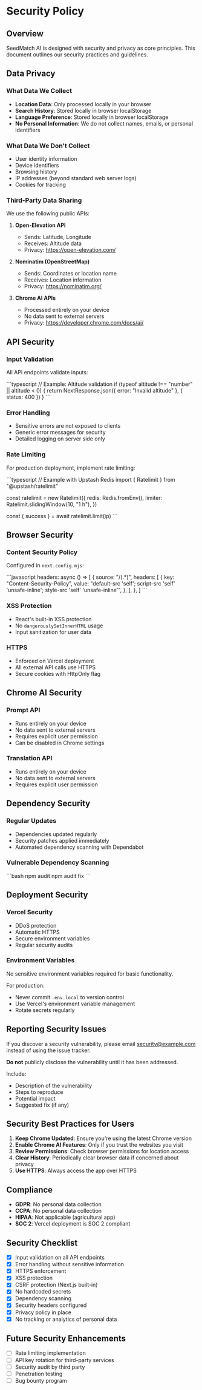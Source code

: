# Security Policy

## Overview

SeedMatch AI is designed with security and privacy as core principles. This document outlines our security practices and guidelines.

## Data Privacy

### What Data We Collect

- **Location Data**: Only processed locally in your browser
- **Search History**: Stored locally in browser localStorage
- **Language Preference**: Stored locally in browser localStorage
- **No Personal Information**: We do not collect names, emails, or personal identifiers

### What Data We Don't Collect

- User identity information
- Device identifiers
- Browsing history
- IP addresses (beyond standard web server logs)
- Cookies for tracking

### Third-Party Data Sharing

We use the following public APIs:

1. **Open-Elevation API**
   - Sends: Latitude, Longitude
   - Receives: Altitude data
   - Privacy: https://open-elevation.com/

2. **Nominatim (OpenStreetMap)**
   - Sends: Coordinates or location name
   - Receives: Location information
   - Privacy: https://nominatim.org/

3. **Chrome AI APIs**
   - Processed entirely on your device
   - No data sent to external servers
   - Privacy: https://developer.chrome.com/docs/ai/

## API Security

### Input Validation

All API endpoints validate inputs:

\`\`\`typescript
// Example: Altitude validation
if (typeof altitude !== "number" || altitude < 0) {
  return NextResponse.json({ error: "Invalid altitude" }, { status: 400 })
}
\`\`\`

### Error Handling

- Sensitive errors are not exposed to clients
- Generic error messages for security
- Detailed logging on server side only

### Rate Limiting

For production deployment, implement rate limiting:

\`\`\`typescript
// Example with Upstash Redis
import { Ratelimit } from "@upstash/ratelimit"

const ratelimit = new Ratelimit({
  redis: Redis.fromEnv(),
  limiter: Ratelimit.slidingWindow(10, "1 h"),
})

const { success } = await ratelimit.limit(ip)
\`\`\`

## Browser Security

### Content Security Policy

Configured in `next.config.mjs`:

\`\`\`javascript
headers: async () => [
  {
    source: "/(.*)",
    headers: [
      {
        key: "Content-Security-Policy",
        value: "default-src 'self'; script-src 'self' 'unsafe-inline'; style-src 'self' 'unsafe-inline'",
      },
    ],
  },
]
\`\`\`

### XSS Protection

- React's built-in XSS protection
- No `dangerouslySetInnerHTML` usage
- Input sanitization for user data

### HTTPS

- Enforced on Vercel deployment
- All external API calls use HTTPS
- Secure cookies with HttpOnly flag

## Chrome AI Security

### Prompt API

- Runs entirely on your device
- No data sent to external servers
- Requires explicit user permission
- Can be disabled in Chrome settings

### Translation API

- Runs entirely on your device
- No data sent to external servers
- Requires explicit user permission

## Dependency Security

### Regular Updates

- Dependencies updated regularly
- Security patches applied immediately
- Automated dependency scanning with Dependabot

### Vulnerable Dependency Scanning

\`\`\`bash
npm audit
npm audit fix
\`\`\`

## Deployment Security

### Vercel Security

- DDoS protection
- Automatic HTTPS
- Secure environment variables
- Regular security audits

### Environment Variables

No sensitive environment variables required for basic functionality.

For production:
- Never commit `.env.local` to version control
- Use Vercel's environment variable management
- Rotate secrets regularly

## Reporting Security Issues

If you discover a security vulnerability, please email security@example.com instead of using the issue tracker.

**Do not** publicly disclose the vulnerability until it has been addressed.

Include:
- Description of the vulnerability
- Steps to reproduce
- Potential impact
- Suggested fix (if any)

## Security Best Practices for Users

1. **Keep Chrome Updated**: Ensure you're using the latest Chrome version
2. **Enable Chrome AI Features**: Only if you trust the websites you visit
3. **Review Permissions**: Check browser permissions for location access
4. **Clear History**: Periodically clear browser data if concerned about privacy
5. **Use HTTPS**: Always access the app over HTTPS

## Compliance

- **GDPR**: No personal data collection
- **CCPA**: No personal data collection
- **HIPAA**: Not applicable (agricultural app)
- **SOC 2**: Vercel deployment is SOC 2 compliant

## Security Checklist

- [x] Input validation on all API endpoints
- [x] Error handling without sensitive information
- [x] HTTPS enforcement
- [x] XSS protection
- [x] CSRF protection (Next.js built-in)
- [x] No hardcoded secrets
- [x] Dependency scanning
- [x] Security headers configured
- [x] Privacy policy in place
- [x] No tracking or analytics of personal data

## Future Security Enhancements

- [ ] Rate limiting implementation
- [ ] API key rotation for third-party services
- [ ] Security audit by third party
- [ ] Penetration testing
- [ ] Bug bounty program
